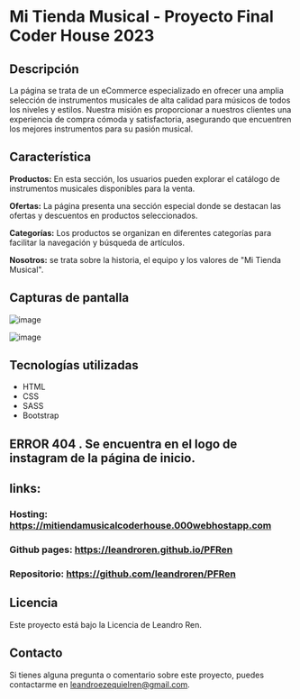 # Mi Tienda Musical - Proyecto Final Coder House 2023

## Descripción

La página se trata de un eCommerce especializado en ofrecer una amplia selección de instrumentos musicales de alta calidad para músicos de todos los niveles y estilos. Nuestra misión es proporcionar a nuestros clientes una experiencia de compra cómoda y satisfactoria, asegurando que encuentren los mejores instrumentos para su pasión musical.

## Característica

**Productos:** En esta sección, los usuarios pueden explorar el catálogo de instrumentos musicales disponibles para la venta. 

**Ofertas:** La página presenta una sección especial donde se destacan las ofertas y descuentos en productos seleccionados.

**Categorías:** Los productos se organizan en diferentes categorías para facilitar la navegación y búsqueda de artículos.

**Nosotros:** se trata sobre la historia, el equipo y los valores de "Mi Tienda Musical".


## Capturas de pantalla
![image](https://github.com/leandroren/PFRen/assets/103762408/4e5cf153-04a0-4a8d-aadf-c2e27616e2ec)

![image](https://github.com/leandroren/PFRen/assets/103762408/5d678dd9-8db0-4a58-a95b-a307d9e1eab1)



## Tecnologías utilizadas
- HTML
- CSS
- SASS
- Bootstrap

## ERROR 404 . Se encuentra en el logo de instagram  de la página de inicio. 

## links:

### Hosting: https://mitiendamusicalcoderhouse.000webhostapp.com

### Github pages: https://leandroren.github.io/PFRen

### Repositorio:  https://github.com/leandroren/PFRen

## Licencia
Este proyecto está bajo la Licencia de Leandro Ren.

## Contacto
Si tienes alguna pregunta o comentario sobre este proyecto, puedes contactarme en leandroezequielren@gmail.com.

